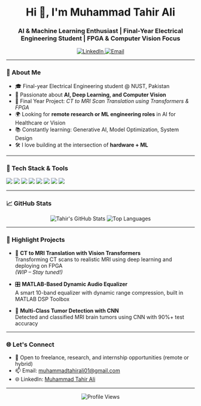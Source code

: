 <h1 align="center">Hi 👋, I'm Muhammad Tahir Ali</h1>
<h3 align="center">AI & Machine Learning Enthusiast | Final-Year Electrical Engineering Student | FPGA & Computer Vision Focus</h3>

<p align="center">
  <a href="https://www.linkedin.com/in/muhammad-tahir-ali-b6256920a/" target="_blank">
    <img src="https://img.shields.io/badge/LinkedIn-blue?style=for-the-badge&logo=linkedin&logoColor=white" alt="LinkedIn"/>
  </a>
  <a href="mailto:muhammadtahirali01@gmail.com">
    <img src="https://img.shields.io/badge/Email-D14836?style=for-the-badge&logo=gmail&logoColor=white" alt="Email"/>
  </a>
</p>

---

### 🚀 About Me

- 🎓 Final-year Electrical Engineering student @ NUST, Pakistan  
- 🤖 Passionate about **AI, Deep Learning, and Computer Vision**
- 🔬 Final Year Project: *CT to MRI Scan Translation using Transformers & FPGA*
- 🌍 Looking for **remote research or ML engineering roles** in AI for Healthcare or Vision
- 📚 Constantly learning: Generative AI, Model Optimization, System Design
- 🛠️ I love building at the intersection of **hardware + ML**

---

### 🧠 Tech Stack & Tools

<p align="left">
  <img src="https://img.shields.io/badge/Python-3776AB?style=for-the-badge&logo=python&logoColor=white"/>
  <img src="https://img.shields.io/badge/TensorFlow-FF6F00?style=for-the-badge&logo=tensorflow&logoColor=white"/>
  <img src="https://img.shields.io/badge/Keras-D00000?style=for-the-badge&logo=keras&logoColor=white"/>
  <img src="https://img.shields.io/badge/OpenCV-27338e?style=for-the-badge&logo=opencv&logoColor=white"/>
  <img src="https://img.shields.io/badge/Verilog-008080?style=for-the-badge"/>
  <img src="https://img.shields.io/badge/FPGA-Altera-blue?style=for-the-badge"/>
  <img src="https://img.shields.io/badge/MATLAB-0076A8?style=for-the-badge&logo=mathworks&logoColor=white"/>
  <img src="https://img.shields.io/badge/GitHub-181717?style=for-the-badge&logo=github&logoColor=white"/>
</p>

---

### 📈 GitHub Stats

<p align="center">
  <img src="https://github-readme-stats.vercel.app/api?username=Muhammad-Tahir-Ali&show_icons=true&theme=tokyonight" alt="Tahir's GitHub Stats"/>
  <img src="https://github-readme-stats.vercel.app/api/top-langs/?username=Muhammad-Tahir-Ali&layout=compact&theme=tokyonight" alt="Top Languages"/>
</p>

---

### 📌 Highlight Projects
- 🔄 **CT to MRI Translation with Vision Transformers**  
  Transforming CT scans to realistic MRI using deep learning and deploying on FPGA  
  *(WIP – Stay tuned!)*

- 🎛️ **MATLAB-Based Dynamic Audio Equalizer**  
  A smart 10-band equalizer with dynamic range compression, built in MATLAB DSP Toolbox  

- 🧠 **Multi-Class Tumor Detection with CNN**  
  Detected and classified MRI brain tumors using CNN with 90%+ test accuracy

---

### 🌐 Let's Connect
- 💬 Open to freelance, research, and internship opportunities (remote or hybrid)
- 📫 Email: muhammadtahirali01@gmail.com
- 🌐 LinkedIn: [Muhammad Tahir Ali](https://www.linkedin.com/in/muhammad-tahir-ali-b6256920a/)

---

<p align="center">
  <img src="https://komarev.com/ghpvc/?username=Muhammad-Tahir-Ali&label=Profile%20views&color=0e75b6&style=flat" alt="Profile Views"/>
</p>
